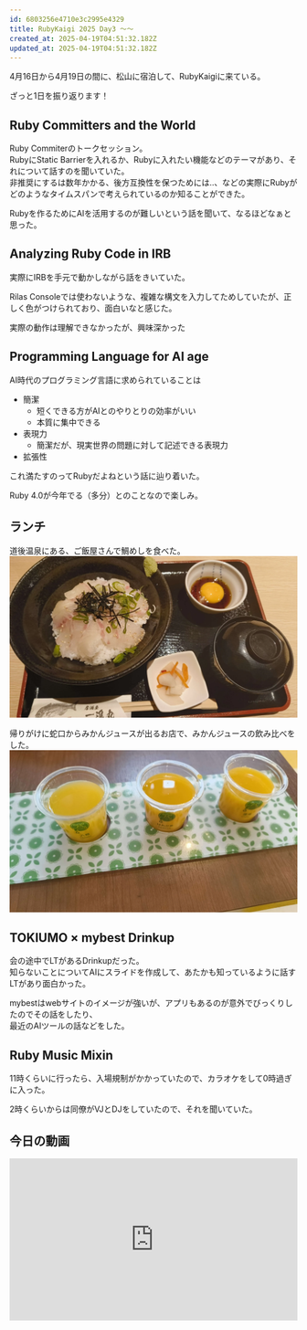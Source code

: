 ```yaml
---
id: 6803256e4710e3c2995e4329
title: RubyKaigi 2025 Day3 〜〜
created_at: 2025-04-19T04:51:32.182Z
updated_at: 2025-04-19T04:51:32.182Z
---
```


<p>4月16日から4月19日の間に、松山に宿泊して、RubyKaigiに来ている。</p>
<p>ざっと1日を振り返ります！</p>
<h2>Ruby Committers and the World</h2>
<p>Ruby Commiterのトークセッション。<br/>
RubyにStatic Barrierを入れるか、Rubyに入れたい機能などのテーマがあり、それについて話すのを聞いていた。<br/>
非推奨にするは数年かかる、後方互換性を保つためには..、などの実際にRubyがどのようなタイムスパンで考えられているのか知ることができた。</p>
<p>Rubyを作るためにAIを活用するのが難しいという話を聞いて、なるほどなぁと思った。</p>
<h2>Analyzing Ruby Code in IRB</h2>
<p>実際にIRBを手元で動かしながら話をきいていた。</p>
<p>Rilas Consoleでは使わないような、複雑な構文を入力してためしていたが、正しく色がつけられており、面白いなと感じた。</p>
<p>実際の動作は理解できなかったが、興味深かった</p>
<h2>Programming Language for AI age</h2>
<p>AI時代のプログラミング言語に求められていることは</p>
<ul>
<li>簡潔
<ul>
<li>短くできる方がAIとのやりとりの効率がいい</li>
<li>本質に集中できる</li>
</ul>
</li>
<li>表現力
<ul>
<li>簡潔だが、現実世界の問題に対して記述できる表現力</li>
</ul>
</li>
<li>拡張性</li>
</ul>
<p>これ満たすのってRubyだよねという話に辿り着いた。</p>
<p>Ruby 4.0が今年でる（多分）とのことなので楽しみ。</p>
<h2>ランチ</h2>
<p>道後温泉にある、ご飯屋さんで鯛めしを食べた。<br/>
<img alt="IMG_20250418_132224537.webp" src="IMG_20250418_132224537.webp"/></p>
<p>帰りがけに蛇口からみかんジュースが出るお店で、みかんジュースの飲み比べをした。<br/>
<img alt="IMG_20250418_135302066.webp" src="IMG_20250418_135302066.webp"/></p>
<h2>TOKIUMO × mybest Drinkup</h2>
<p>会の途中でLTがあるDrinkupだった。<br/>
知らないことについてAIにスライドを作成して、あたかも知っているように話すLTがあり面白かった。</p>
<p>mybestはwebサイトのイメージが強いが、アプリもあるのが意外でびっくりしたのでその話をしたり、<br/>
最近のAIツールの話などをした。</p>
<h2>Ruby Music Mixin</h2>
<p>11時くらいに行ったら、入場規制がかかっていたので、カラオケをして0時過ぎに入った。</p>
<p>2時くらいからは同僚がVJとDJをしていたので、それを聞いていた。</p>
<h2>今日の動画</h2>
<div style="left: 0; width: 100%; height: 0; position: relative; padding-bottom: 56.25%;"><iframe allow="accelerometer; clipboard-write; encrypted-media; gyroscope; picture-in-picture; web-share;" allowfullscreen="" scrolling="no" src="https://www.youtube.com/embed/P8c0qJ-PTA4?rel=0" style="top: 0; left: 0; width: 100%; height: 100%; position: absolute; border: 0;" title="2025/04/18 RubyKaigi 2025 Day3"></iframe></div>